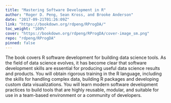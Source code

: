 ```yaml
---
title: "Mastering Software Development in R"
author: "Roger D. Peng, Sean Kross, and Brooke Anderson"
date: "2017-09-21T01:26:09Z"
link: "https://bookdown.org/rdpeng/RProgDA/"
toc_weight: "100%"
cover: "https://bookdown.org/rdpeng/RProgDA/cover-image_sm.png"
repo: "rdpeng/RProgDA"
pinned: false
---
```


The book covers R software development for building data science tools. As the field of data science evolves, it has become clear that software development skills are essential for producing useful data science results and products. You will obtain rigorous training in the R language, including the skills for handling complex data, building R packages and developing custom data visualizations. You will learn modern software development practices to build tools that are highly reusable, modular, and suitable for use in a team-based environment or a community of developers.
